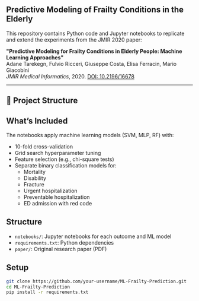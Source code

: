 ## Predictive Modeling of Frailty Conditions in the Elderly

This repository contains Python code and Jupyter notebooks to replicate and extend the experiments from the JMIR 2020 paper:

**"Predictive Modeling for Frailty Conditions in Elderly People: Machine Learning Approaches"**  
Adane Tarekegn, Fulvio Ricceri, Giuseppe Costa, Elisa Ferracin, Mario Giacobini  
*JMIR Medical Informatics*, 2020. [DOI: 10.2196/16678](https://doi.org/10.2196/16678)

---

## 📁 Project Structure



## What’s Included

The notebooks apply machine learning models (SVM, MLP, RF) with:
- 10-fold cross-validation
- Grid search hyperparameter tuning
- Feature selection (e.g., chi-square tests)
- Separate binary classification models for:
  - Mortality
  - Disability
  - Fracture
  - Urgent hospitalization
  - Preventable hospitalization
  - ED admission with red code

## Structure

- `notebooks/`: Jupyter notebooks for each outcome and ML model
- `requirements.txt`: Python dependencies
- `paper/`: Original research paper (PDF)

## Setup

```bash
git clone https://github.com/your-username/ML-Frailty-Prediction.git
cd ML-Frailty-Prediction
pip install -r requirements.txt
